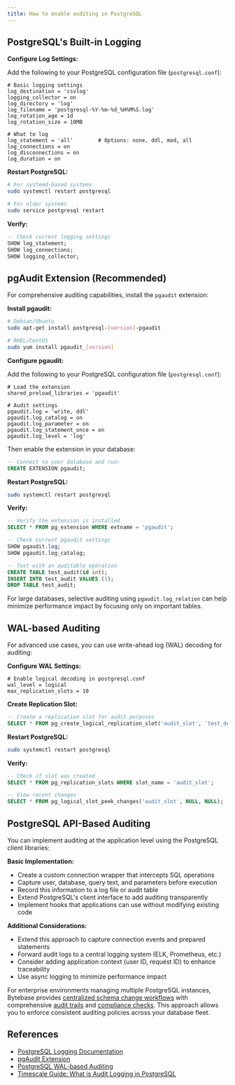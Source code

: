```yaml
---
title: How to enable auditing in PostgreSQL
---
```


## PostgreSQL's Built-in Logging

**Configure Log Settings:**

Add the following to your PostgreSQL configuration file (`postgresql.conf`):

```plain
# Basic logging settings
log_destination = 'csvlog'
logging_collector = on
log_directory = 'log'
log_filename = 'postgresql-%Y-%m-%d_%H%M%S.log'
log_rotation_age = 1d
log_rotation_size = 10MB

# What to log
log_statement = 'all'        # Options: none, ddl, mod, all
log_connections = on
log_disconnections = on
log_duration = on
```

**Restart PostgreSQL:**

```bash
# For systemd-based systems
sudo systemctl restart postgresql

# For older systems
sudo service postgresql restart
```

**Verify:**

```sql
-- Check current logging settings
SHOW log_statement;
SHOW log_connections;
SHOW logging_collector;
```

## pgAudit Extension (Recommended)

For comprehensive auditing capabilities, install the `pgaudit` extension:

**Install pgaudit:**

```bash
# Debian/Ubuntu
sudo apt-get install postgresql-[version]-pgaudit

# RHEL/CentOS
sudo yum install pgaudit_[version]
```

**Configure pgaudit:**

Add the following to your PostgreSQL configuration file (`postgresql.conf`):

```plain
# Load the extension
shared_preload_libraries = 'pgaudit'

# Audit settings
pgaudit.log = 'write, ddl'
pgaudit.log_catalog = on
pgaudit.log_parameter = on
pgaudit.log_statement_once = on
pgaudit.log_level = 'log'
```

Then enable the extension in your database:

```sql
-- Connect to your database and run:
CREATE EXTENSION pgaudit;
```

**Restart PostgreSQL:**

```bash
sudo systemctl restart postgresql
```

**Verify:**

```sql
-- Verify the extension is installed
SELECT * FROM pg_extension WHERE extname = 'pgaudit';

-- Check current pgaudit settings
SHOW pgaudit.log;
SHOW pgaudit.log_catalog;

-- Test with an auditable operation
CREATE TABLE test_audit(id int);
INSERT INTO test_audit VALUES (1);
DROP TABLE test_audit;
```

<HintBlock type="info">

For large databases, selective auditing using `pgaudit.log_relation` can help minimize performance impact by focusing only on important tables.

</HintBlock>

## WAL-based Auditing

For advanced use cases, you can use write-ahead log (WAL) decoding for auditing:

**Configure WAL Settings:**

```plain
# Enable logical decoding in postgresql.conf
wal_level = logical
max_replication_slots = 10
```

**Create Replication Slot:**

```sql
-- Create a replication slot for audit purposes
SELECT * FROM pg_create_logical_replication_slot('audit_slot', 'test_decoding');
```

**Restart PostgreSQL:**

```bash
sudo systemctl restart postgresql
```

**Verify:**

```sql
-- Check if slot was created
SELECT * FROM pg_replication_slots WHERE slot_name = 'audit_slot';

-- View recent changes
SELECT * FROM pg_logical_slot_peek_changes('audit_slot', NULL, NULL);
```

## PostgreSQL API-Based Auditing

You can implement auditing at the application level using the PostgreSQL client libraries:

**Basic Implementation:**

- Create a custom connection wrapper that intercepts SQL operations
- Capture user, database, query text, and parameters before execution
- Record this information to a log file or audit table
- Extend PostgreSQL's client interface to add auditing transparently
- Implement hooks that applications can use without modifying existing code

**Additional Considerations:**

- Extend this approach to capture connection events and prepared statements
- Forward audit logs to a central logging system (ELK, Prometheus, etc.)
- Consider adding application context (user ID, request ID) to enhance traceability
- Use async logging to minimize performance impact

<HintBlock type="info">

For enterprise environments managing multiple PostgreSQL instances, Bytebase provides [centralized schema change workflows](https://docs.bytebase.com/change-database/change-workflow/) with comprehensive [audit trails](https://docs.bytebase.com/security/audit-logging/) and [compliance checks](https://docs.bytebase.com/sql-review/review-policy/). This approach allows you to enforce consistent auditing policies across your database fleet.

</HintBlock>

## References

- [PostgreSQL Logging Documentation](https://www.postgresql.org/docs/current/runtime-config-logging.html)
- [pgAudit Extension](https://github.com/pgaudit/pgaudit)
- [PostgreSQL WAL-based Auditing](https://www.postgresql.org/docs/current/logical-replication.html)
- [Timescale Guide: What is Audit Logging in PostgreSQL](https://www.timescale.com/learn/what-is-audit-logging-and-how-to-enable-it-in-postgresql)
